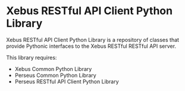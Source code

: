 # Xebus RESTful API Client Python Library 

Xebus RESTful API Client Python Library is a repository of
classes that provide Pythonic interfaces to the Xebus RESTful RESTful API server.

This library requires:

* Xebus Common Python Library
* Perseus Common Python Library
* Perseus RESTful API Client Python Library
